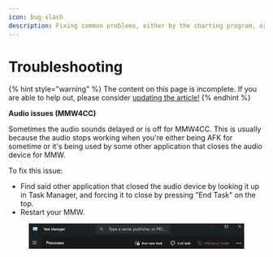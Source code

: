 ```yaml
---
icon: bug-slash
description: Fixing common problems, either by the charting program, or something else.
---
```


# Troubleshooting

{% hint style="warning" %}
The content on this page is incomplete. If you are able to help out, please consider [updating the article!](../contribute/)
{% endhint %}

**Audio issues (MMW4CC)**

Sometimes the audio sounds delayed or is off for MMW4CC. This is usually because the audio stops working when you're either being AFK for sometime or it's being used by some other application that closes the audio device for MMW.

To fix this issue:

* Find said other application that closed the audio device by looking it up in Task Manager, and forcing it to close by pressing "End Task" on the top.
* Restart your MMW.

<figure><img src="../.gitbook/assets/image_2024-09-07_152240074.png" alt=""><figcaption></figcaption></figure>
